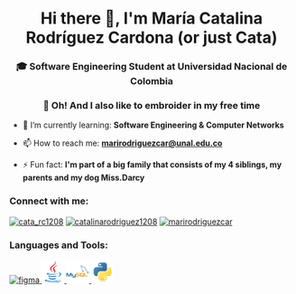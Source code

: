 <h1 align="center">Hi there 👋, I'm María Catalina Rodríguez Cardona (or just Cata)</h1>
<h3 align="center">🎓 Software Engineering Student at Universidad Nacional de Colombia</h3>
<h3 align="center">🧵 Oh! And I also like to embroider in my free time</h3>

- 🌱 I’m currently learning: **Software Engineering & Computer Networks**

- 📫 How to reach me: **marirodriguezcar@unal.edu.co**

- ⚡ Fun fact: **I'm part of a big family that consists of my 4 siblings, my parents and my dog Miss.Darcy**

<h3 align="left">Connect with me:</h3>
<p align="left">
<a href="https://instagram.com/cata_rc1208" target="blank"><img align="center" src="https://raw.githubusercontent.com/rahuldkjain/github-profile-readme-generator/master/src/images/icons/Social/instagram.svg" alt="cata_rc1208" height="30" width="40" /></a>
<a href="https://www.youtube.com/c/catalinarodriguez1208" target="blank"><img align="center" src="https://raw.githubusercontent.com/rahuldkjain/github-profile-readme-generator/master/src/images/icons/Social/youtube.svg" alt="catalinarodriguez1208" height="30" width="40" /></a>
<a href="https://www.hackerrank.com/marirodriguezcar" target="blank"><img align="center" src="https://raw.githubusercontent.com/rahuldkjain/github-profile-readme-generator/master/src/images/icons/Social/hackerrank.svg" alt="marirodriguezcar" height="30" width="40" /></a>
</p>

<h3 align="left">Languages and Tools:</h3>
<p align="left"> <a href="https://www.figma.com/" target="_blank" rel="noreferrer"> <img src="https://www.vectorlogo.zone/logos/figma/figma-icon.svg" alt="figma" width="40" height="40"/> </a> <a href="https://www.java.com" target="_blank" rel="noreferrer"> <img src="https://raw.githubusercontent.com/devicons/devicon/master/icons/java/java-original.svg" alt="java" width="40" height="40"/> </a> <a href="https://www.mysql.com/" target="_blank" rel="noreferrer"> <img src="https://raw.githubusercontent.com/devicons/devicon/master/icons/mysql/mysql-original-wordmark.svg" alt="mysql" width="40" height="40"/> </a> <a href="https://www.python.org" target="_blank" rel="noreferrer"> <img src="https://raw.githubusercontent.com/devicons/devicon/master/icons/python/python-original.svg" alt="python" width="40" height="40"/> </a> </p>
